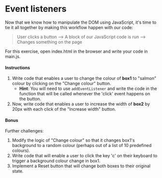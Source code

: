# Event listeners

Now that we know how to manipulate the DOM using JavaScript, it's time to tie it all together by making this workflow happen with our code:

> User clicks a button --> A block of our JavaScript code is run --> Changes something on the page

For this exercise, open index.html in the browser and write your code in main.js.

#### Instructions

1. Write code that enables a user to change the colour of __box1__ to "salmon" colour by clicking on the "Change colour" button.
    * __Hint__: You will need to use `addEventListener` and write the code in the function that will be called whenever the 'click' event happens on the button.
2. Now, write code that enables a user to increase the width of __box2__ by 20px with each click of the "Increase width" button.

#### Bonus

Further challenges:

1. Modify the logic of "Change colour" so that it changes box1's background to a random colour (perhaps out of a list of 10 predefined colours).
2. Write code that will enable a user to click the key 'c' on their keyboard to trigger a background colour change in box1.
3. Implement a Reset button that will change both boxes to their original state.
